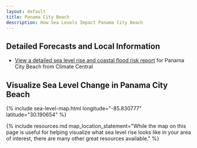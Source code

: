 ```yaml
---
layout: default
title: Panama City Beach
description: How Sea Levels Impact Panama City Beach
---
```


## Detailed Forecasts and Local Information

 - [View a detailed sea level rise and coastal flood risk report](/downloads/panama-city-beach/local-report-from-climate-central.pdf) for Panama City Beach from Climate Central

## Visualize Sea Level Change in Panama City Beach

{% include sea-level-map.html longitude="-85.830777" latitude="30.190654" %}

{% include resources.md map_location_statement="While the map on this page is useful for helping visualize what sea level rise looks like in your area of interest, there are many other great resources available." %}